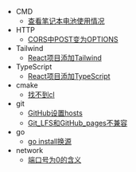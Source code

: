   - CMD
    - [查看笔记本电池使用情况](/CMD/查看笔记本电池使用情况.md)
  - HTTP
    - [CORS中POST变为OPTIONS](/HTTP/CORS中POST变为OPTIONS.md)
  - Tailwind
    - [React项目添加Tailwind](/Tailwind/React项目添加Tailwind.md)
  - TypeScript
    - [React项目添加TypeScript](/TypeScript/React项目添加TypeScript.md)
  - cmake
    - [找不到cl](/cmake/找不到cl.md)
  - git
    - [GitHub设置hosts](/git/GitHub设置hosts.md)
    - [Git_LFS和GitHub_pages不兼容](/git/Git_LFS和GitHub_pages不兼容.md)
  - go
    - [go install换源](/go/go%20install换源.md)
  - network
    - [端口号为0的含义](/network/端口号为0的含义.md)
